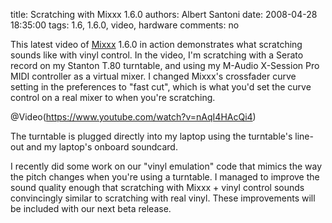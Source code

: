 title: Scratching with Mixxx 1.6.0
authors: Albert Santoni
date: 2008-04-28 18:35:00
tags: 1.6, 1.6.0, video, hardware
comments: no

This latest video of [Mixxx](http://www.mixxx.org) 1.6.0 in action
demonstrates what scratching sounds like with vinyl control. In the
video, I'm scratching with a Serato record on my Stanton T.80
turntable, and using my M-Audio X-Session Pro MIDI controller as a
virtual mixer. I changed Mixxx's crossfader curve setting in the
preferences to "fast cut", which is what you'd set the curve control
on a real mixer to when you're scratching.

@Video(https://www.youtube.com/watch?v=nAqI4HAcQi4)

The turntable is plugged directly into my laptop using the turntable's
line-out and my laptop's onboard soundcard.

I recently did some work on our "vinyl emulation" code that mimics the
way the pitch changes when you're using a turntable. I managed to
improve the sound quality enough that scratching with Mixxx + vinyl
control sounds convincingly similar to scratching with real vinyl. These
improvements will be included with our next beta release.
